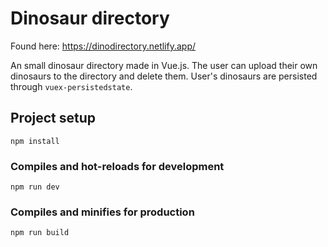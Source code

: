 # Dinosaur directory

Found here: https://dinodirectory.netlify.app/

An small dinosaur directory made in Vue.js.
The user can upload their own dinosaurs to the directory and delete them.
User's dinosaurs are persisted through ```vuex-persistedstate```.

## Project setup

```
npm install
```

### Compiles and hot-reloads for development

```
npm run dev
```

### Compiles and minifies for production

```
npm run build
```
